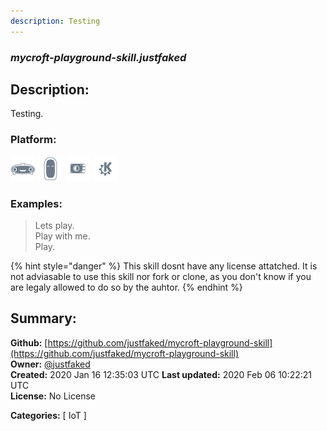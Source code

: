 ```yaml
---
description: Testing
---
```


### _mycroft-playground-skill.justfaked_  
## Description:  
Testing.  
  
  
### Platform:  
 ![Mark I](../.gitbook/assets/mark-1-icon.png)  ![Mark II](../.gitbook/assets/mark-2-icon.png)  ![Picroft](../.gitbook/assets/picroft-icon.png)  ![plasmoid](../.gitbook/assets/kde.png)   
### Examples:  
> Lets play.  
> Play with me.  
> Play.  
  
{% hint style="danger" %}
This skill dosnt have any license attatched. It is not adviasable to use this skill nor fork or clone, as you don't know if you are legaly allowed to do so by the auhtor.
{% endhint %}
  
## Summary:  
**Github:** [https://github.com/justfaked/mycroft-playground-skill](https://github.com/justfaked/mycroft-playground-skill)  
**Owner:** [@justfaked](https://github.com/justfaked)  
**Created:** 2020 Jan 16 12:35:03 UTC  **Last updated:** 2020 Feb 06 10:22:21 UTC  
**License:** No License  
  
**Categories:** [ IoT ]   
